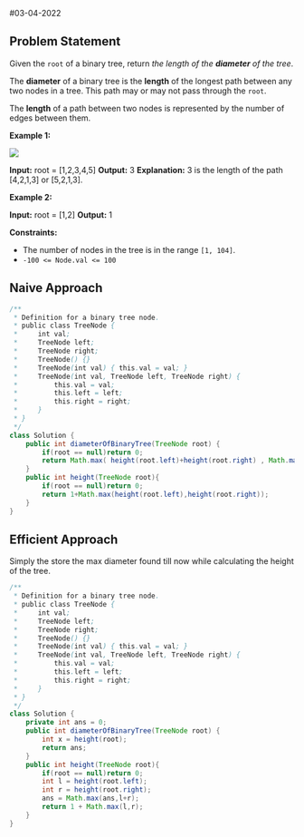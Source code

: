 #03-04-2022
## Problem Statement 
Given the `root` of a binary tree, return _the length of the **diameter** of the tree_.

The **diameter** of a binary tree is the **length** of the longest path between any two nodes in a tree. This path may or may not pass through the `root`.

The **length** of a path between two nodes is represented by the number of edges between them.

**Example 1:**

![](https://assets.leetcode.com/uploads/2021/03/06/diamtree.jpg)

**Input:** root = [1,2,3,4,5]
**Output:** 3
**Explanation:** 3 is the length of the path [4,2,1,3] or [5,2,1,3].

**Example 2:**

**Input:** root = [1,2]
**Output:** 1

**Constraints:**

-   The number of nodes in the tree is in the range `[1, 104]`.
-   `-100 <= Node.val <= 100`

## Naive Approach
```java
/**
 * Definition for a binary tree node.
 * public class TreeNode {
 *     int val;
 *     TreeNode left;
 *     TreeNode right;
 *     TreeNode() {}
 *     TreeNode(int val) { this.val = val; }
 *     TreeNode(int val, TreeNode left, TreeNode right) {
 *         this.val = val;
 *         this.left = left;
 *         this.right = right;
 *     }
 * }
 */
class Solution {
    public int diameterOfBinaryTree(TreeNode root) {
        if(root == null)return 0;
        return Math.max( height(root.left)+height(root.right) , Math.max(diameterOfBinaryTree(root.left),diameterOfBinaryTree(root.right))  );
    }
    public int height(TreeNode root){
        if(root == null)return 0;
        return 1+Math.max(height(root.left),height(root.right));
    }
}
```


## Efficient Approach 
Simply the store the max diameter found till now while calculating the height of the tree.
```java
/**
 * Definition for a binary tree node.
 * public class TreeNode {
 *     int val;
 *     TreeNode left;
 *     TreeNode right;
 *     TreeNode() {}
 *     TreeNode(int val) { this.val = val; }
 *     TreeNode(int val, TreeNode left, TreeNode right) {
 *         this.val = val;
 *         this.left = left;
 *         this.right = right;
 *     }
 * }
 */
class Solution {
    private int ans = 0;
    public int diameterOfBinaryTree(TreeNode root) {
        int x = height(root);
        return ans;
    }
    public int height(TreeNode root){
        if(root == null)return 0;
        int l = height(root.left);
        int r = height(root.right);
        ans = Math.max(ans,l+r);
        return 1 + Math.max(l,r);
    }
}
```
